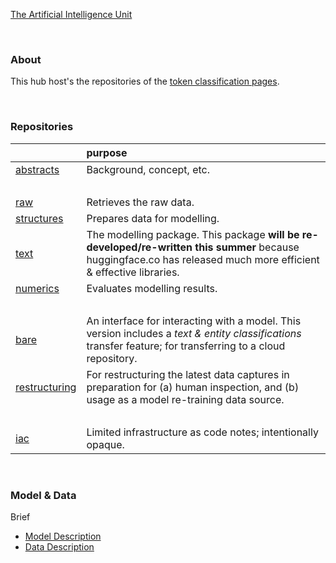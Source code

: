 [The Artificial Intelligence Unit](https://github.com/theartificialintelligenceunit)

<br>

### About
This hub host's the repositories of the [token classification pages](https://theartificialintelligenceunit.github.io/intelligence/html/c-dispatches-introduction.html).

<br>

### Repositories

| &nbsp;                                                                                 | purpose                                                                                                                                                      |
|:---------------------------------------------------------------------------------------|:-------------------------------------------------------------------------------------------------------------------------------------------------------------|
| <a href="https://github.com/membranes/abstracts" target="_blank">abstracts</a>         | Background, concept, etc.                                                                                                                                    |
| &nbsp;                                                                                 | &nbsp;                                                                                                                                                       |
| <a href="https://github.com/membranes/raw" target="_blank">raw</a>                     | Retrieves the raw data.                                                                                                                                      |
| <a href="https://github.com/membranes/structures" target="_blank">structures</a>       | Prepares data for modelling.                                                                                                                                 |
| <a href="https://github.com/membranes/text" target="_blank">text</a>                   | The modelling package.  This package <b>will be re-developed/re-written this summer</b> because huggingface.co has released much more efficient & effective libraries.                                                                                                                                   |
| <a href="https://github.com/membranes/numerics" target="_blank">numerics</a>           | Evaluates modelling results.                                                                                                                                 |
| &nbsp;                                                                                 | &nbsp;                                                                                                                                                       |
| <a href="https://github.com/membranes/bare" target="_blank">bare</a>                   | An interface for interacting with a model. This version includes a _text & entity classifications_ transfer feature; for transferring to a cloud repository. |
| <a href="https://github.com/membranes/restructuring" target="_blank">restructuring</a> | For restructuring the latest data captures in preparation for (a) human inspection, and (b) usage as a model re-training data source.                        |
| &nbsp;                                                                                 | &nbsp;                                                                                                                                                       |
| <a href="https://github.com/membranes/iac" target="_blank">iac</a>                     | Limited infrastructure as code notes; intentionally opaque.                                                                                                  |


<br>

### Model & Data

Brief

* [Model Description](https://theartificialintelligenceunit.github.io/intelligence/html/c-dispatches-model-desc.html)
* [Data Description](https://theartificialintelligenceunit.github.io/intelligence/html/c-dispatches-data-desc.html)

<br>
<br>

<br>
<br>

<br>
<br>

<br>
<br>
